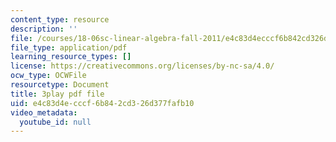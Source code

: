 ```yaml
---
content_type: resource
description: ''
file: /courses/18-06sc-linear-algebra-fall-2011/e4c83d4ecccf6b842cd326d377fafb10_zWxhmBCdvFs.pdf
file_type: application/pdf
learning_resource_types: []
license: https://creativecommons.org/licenses/by-nc-sa/4.0/
ocw_type: OCWFile
resourcetype: Document
title: 3play pdf file
uid: e4c83d4e-cccf-6b84-2cd3-26d377fafb10
video_metadata:
  youtube_id: null
---
```

